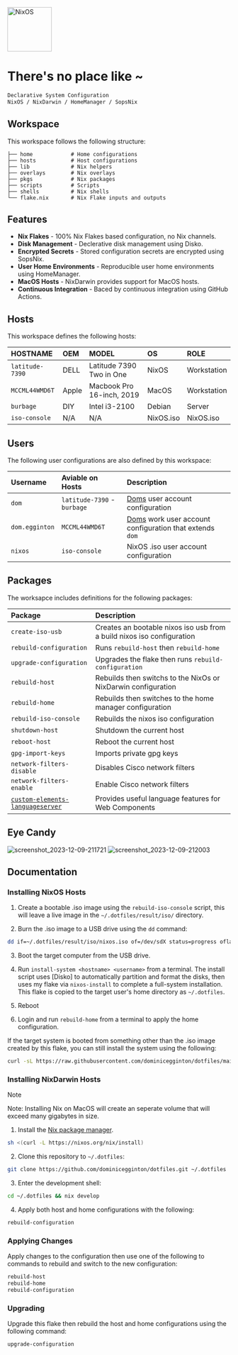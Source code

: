 [<img src="https://nixos.org/logo/nixos-logo-only-hires.png" width="100" alt="NixOS">](https://nixos.org)

# There's no place like ~

```ocaml
Declarative System Configuration
NixOS / NixDarwin / HomeManager / SopsNix
```

## Workspace

This workspace follows the following structure:

```
├── home            # Home configurations
├── hosts           # Host configurations
├── lib             # Nix helpers
├── overlays        # Nix overlays
├── pkgs            # Nix packages
├── scripts         # Scripts
├── shells          # Nix shells
└── flake.nix       # Nix Flake inputs and outputs
```

## Features

- **Nix Flakes** - 100% Nix Flakes based configuration, no Nix channels.
- **Disk Management** - Declerative disk management using Disko.
- **Encrypted Secrets** - Stored configuration secrets are encrypted using SopsNix.
- **User Home Environments** - Reproducible user home environments using HomeManager.
- **MacOS Hosts** - NixDarwin provides support for MacOS hosts.
- **Continuous Integration** - Baced by continuous integration using GitHub Actions.

## Hosts

This workspace defines the following hosts:

| HOSTNAME        | OEM   | MODEL                     | OS        | ROLE        |
| :-------------- | :---- | :------------------------ | :-------- | :---------- |
| `latitude-7390` | DELL  | Latitude 7390 Two in One  | NixOS     | Workstation |
| `MCCML44WMD6T`  | Apple | Macbook Pro 16-inch, 2019 | MacOS     | Workstation |
| `burbage`       | DIY   | Intel i3-2100             | Debian    | Server      |
| `iso-console`   | N/A   | N/A                       | NixOS.iso | NixOS.iso   |

## Users

The following user configurations are also defined by this workspace:

| Username       | Aviable on Hosts            | Description                                                                            |
| :------------- | :-------------------------- | :------------------------------------------------------------------------------------- |
| `dom`          | `latitude-7390` - `burbage` | [Doms](https://dominicegginton.dev) user account configuration                         |
| `dom.egginton` | `MCCML44WMD6T`              | [Doms](https://dominicegginton.dev) work user account configuration that extends `dom` |
| `nixos`        | `iso-console`               | NixOS .iso user account configuration                                                  |

## Packages

The worksapce includes definitions for the following packages:

| Package                                                                                        | Description                                                            |
| :--------------------------------------------------------------------------------------------- | :--------------------------------------------------------------------- |
| `create-iso-usb`                                                                               | Creates an bootable nixos iso usb from a build nixos iso configuration |
| `rebuild-configuration`                                                                        | Runs `rebuild-host` then `rebuild-home`                                |
| `upgrade-configuration`                                                                        | Upgrades the flake then runs `rebuild-configuration`                   |
| `rebuild-host`                                                                                 | Rebuilds then switchs to the NixOs or NixDarwin configuration          |
| `rebuild-home`                                                                                 | Rebuilds then switches to the home manager configuration               |
| `rebuild-iso-console`                                                                          | Rebuilds the nixos iso configuration                                   |
| `shutdown-host`                                                                                | Shutdown the current host                                              |
| `reboot-host`                                                                                  | Reboot the current host                                                |
| `gpg-import-keys`                                                                              | Imports private gpg keys                                               |
| `network-filters-disable`                                                                      | Disables Cisco network filters                                         |
| `network-filters-enable`                                                                       | Enable Cisco network filters                                           |
| [`custom-elements-languageserver`](https://github.com/Matsuuu/custom-elements-language-server) | Provides useful language features for Web Components                   |

## Eye Candy

![screenshot_2023-12-09-211721](https://github.com/dominicegginton/dotfiles/assets/28626241/23eb9977-9625-40d4-95f2-56afa61d10cd)
![screenshot_2023-12-09-212003](https://github.com/dominicegginton/dotfiles/assets/28626241/62d9ee95-bff5-4448-a9b5-cbb612a5e408)

## Documentation

### Installing NixOS Hosts

1. Create a bootable .iso image using the `rebuild-iso-console` script, this
   will leave a live image in the `~/.dotfiles/result/iso/` directory.

2. Burn the .iso image to a USB drive using the `dd` command:

```sh
dd if=~/.dotfiles/result/iso/nixos.iso of=/dev/sdX status=progress oflag=sync bs=4M
```

3. Boot the target computer from the USB drive.

4. Run `install-system <hostname> <username>` from a terminal. The install
   script uses [Disko] to automatically partition and format the disks, then
   uses my flake via `nixos-install` to complete a full-system installation.
   This flake is copied to the target user's home directory as `~/.dotfiles`.

5. Reboot

6. Login and run `rebuild-home` from a terminal to apply the home configuration.

If the target system is booted from something other than the .iso image created
by this flake, you can still install the system using the following:

```sh
curl -sL https://raw.githubusercontent.com/dominicegginton/dotfiles/main/scripts/install.sh | bash -s <hostname> <username>
```

### Installing NixDarwin Hosts

> [!NOTE]
> Note: Installing Nix on MacOS will create an seperate volume that will exceed many gigabytes in size.

1. Install the [Nix package manager](https://nixos.org/download#nix-install-macos).

```sh
sh <(curl -L https://nixos.org/nix/install)
```

2. Clone this repository to `~/.dotfiles`:

```sh
git clone https://github.com/dominicegginton/dotfiles.git ~/.dotfiles
```

3. Enter the development shell:

```sh
cd ~/.dotfiles && nix develop
```

4. Apply both host and home configurations with the following:

```sh
rebuild-configuration
```

### Applying Changes

Apply changes to the configuration then use one of the following to commands to
rebuild and switch to the new configuration:

```sh
rebuild-host
rebuild-home
rebuild-configuration
```

### Upgrading

Upgrade this flake then rebuild the host and home configurations using the
following command:

```sh
upgrade-configuration
```
